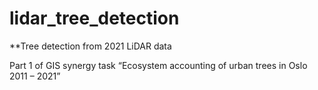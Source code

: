 # lidar_tree_detection
**Tree detection from 2021 LiDAR data

Part 1 of GIS synergy task “Ecosystem accounting of urban trees in Oslo 2011 – 2021”
